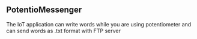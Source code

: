 ## PotentioMessenger

The IoT application can write words while you are using potentiometer and can send words as .txt format with FTP server